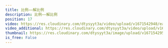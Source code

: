 ```yaml
---
title: 比例——解比例
description: 比例——解比例
position: 17
video: https://res.cloudinary.com/dtysyyt3a/video/upload/v1671542948/easymath/6年级下/04单元比例/izsocryzefwyrfibt9qn.mp4
video_additional: https://res.cloudinary.com/dtysyyt3a/video/upload/v1671543049/easymath/6年级下/04单元比例/每课一题的解答视频/u015vmlluxvnzlto7cac.mp4
thumbnail: https://res.cloudinary.com/dtysyyt3a/image/upload/v1671542950/easymath/6年级下/04单元比例/nlmkjczezqbcpvmmamsd.png
is_free: False
---
```

